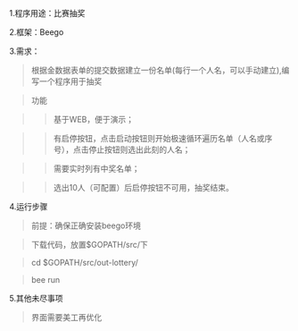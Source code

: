 1.程序用途：比赛抽奖

2.框架：Beego

3.需求：

>根据金数据表单的提交数据建立一份名单(每行一个人名，可以手动建立),编写一个程序用于抽奖

>功能

>>基于WEB，便于演示；

>>有启停按钮，点击启动按钮则开始极速循环遍历名单（人名或序号），点击停止按钮则选出此刻的人名；

>>需要实时列有中奖名单；

>>选出10人（可配置）后启停按钮不可用，抽奖结束。

4.运行步骤
>前提：确保正确安装beego环境

>下载代码，放置$GOPATH/src/下

>cd $GOPATH/src/out-lottery/

>bee run

5.其他未尽事项
>界面需要美工再优化